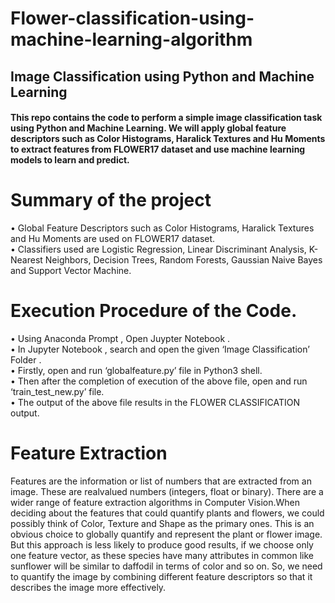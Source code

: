 # Flower-classification-using-machine-learning-algorithm
## Image Classification using Python and Machine Learning
#### This repo contains the code to perform a simple image classification task using Python and Machine Learning. We will apply global feature descriptors such as Color Histograms, Haralick Textures and Hu Moments to extract features from FLOWER17 dataset and use machine learning models to learn and predict.

# Summary of the project
• Global Feature Descriptors such as Color Histograms, Haralick Textures and Hu Moments are used on FLOWER17 dataset.  
• Classifiers used are Logistic Regression, Linear Discriminant Analysis, K-Nearest Neighbors, Decision Trees, Random Forests, Gaussian Naive Bayes and Support Vector Machine.

# Execution Procedure of the Code.
• Using Anaconda Prompt , Open Juypter Notebook .  
• In Jupyter Notebook , search and open the given ‘Image Classification’ Folder .  
• Firstly, open and run ‘globalfeature.py’ file in Python3 shell.  
• Then after the completion of execution of the above file, open and run ‘train_test_new.py’ file.  
• The output of the above file results in the FLOWER CLASSIFICATION output.  

# Feature Extraction
Features are the information or list of numbers that are extracted from an image. These are realvalued numbers (integers, float or binary). There are a wider range of feature extraction algorithms in Computer Vision.When deciding about the features that could quantify plants and flowers, we could possibly think of Color, Texture and Shape as the primary ones. This is an obvious choice to globally quantify and represent the plant or flower image. But this approach is less likely to produce good results, if we choose only one feature vector, as these species have many attributes in common like sunflower will be similar to daffodil in terms of color and so on. So, we need to quantify the image by combining different feature descriptors so that it describes the image more effectively.
